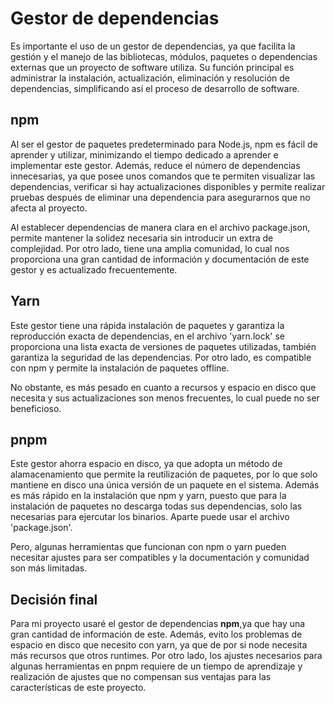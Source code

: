 # Gestor de dependencias

Es importante el uso de un gestor de dependencias, ya que facilita la gestión y el manejo de las bibliotecas, módulos, paquetes o dependencias externas que un proyecto de software utiliza. Su función principal es administrar la instalación, actualización, eliminación y resolución de dependencias, simplificando así el proceso de desarrollo de software.

## npm

Al ser el gestor de paquetes predeterminado para Node.js, npm es fácil de aprender y utilizar, minimizando el tiempo dedicado a aprender e implementar este gestor. Además, reduce el número de dependencias innecesarias, ya que posee unos comandos que te permiten visualizar las dependencias, verificar si hay actualizaciones disponibles y permite realizar pruebas después de eliminar una dependencia para asegurarnos que no afecta al proyecto.

Al establecer dependencias de manera clara en el archivo package.json, permite mantener la solidez necesaria sin introducir un extra de complejidad. Por otro lado, tiene una amplia comunidad, lo cual nos proporciona una gran cantidad de información y documentación de este gestor y es actualizado frecuentemente.

## Yarn

Este gestor tiene una rápida instalación de paquetes y garantiza la reproducción exacta de dependencias, en el archivo 'yarn.lock' se proporciona una lista exacta de versiones de paquetes utilizadas, también garantiza la seguridad de las dependencias. Por otro lado, es compatible con npm y permite la instalación de paquetes offline.

No obstante, es más pesado en cuanto a recursos y espacio en disco que necesita y sus actualizaciones son menos frecuentes, lo cual puede no ser beneficioso.


## pnpm

Este gestor ahorra espacio en disco, ya que adopta un método de alamacenamiento que permite la reutilización de paquetes, por lo que solo mantiene en disco una única versión de un paquete en el sistema. Además es más rápido en la instalación que npm y yarn, puesto que para la instalación de paquetes no descarga todas sus dependencias, solo las necesarias para ejercutar los binarios. Aparte puede usar el archivo 'package.json'.

Pero, algunas herramientas que funcionan con npm o yarn pueden necesitar ajustes para ser compatibles y la documentación y comunidad son más limitadas.


## Decisión final
Para mi proyecto usaré el gestor de dependencias  **npm**,ya que hay una gran cantidad de información de este. Además, evito los problemas de espacio en disco que necesito con yarn, ya que de por si node necesita más recursos que otros runtimes. Por otro lado, los ajustes necesarios para algunas herramientas en pnpm requiere de un tiempo de aprendizaje y realización de ajustes que no compensan sus ventajas para las características de este proyecto.